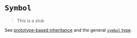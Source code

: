 # `Symbol`

> This is a stub

See [prototype-based inheritance][concept-prototype-inheritance] and the general [`symbol` type][type-symbol].

[concept-prototype-inheritance]: ../info/prototype_inheritance.md
[type-symbol]: https://github.com/exercism/v3/blob/main/reference/types/symbol.md
